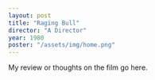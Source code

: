 ```yaml
---
layout: post
title: "Raging Bull"
director: "A Director"
year: 1980
poster: "/assets/img/home.png"
---
```


My review or thoughts on the film go here.
